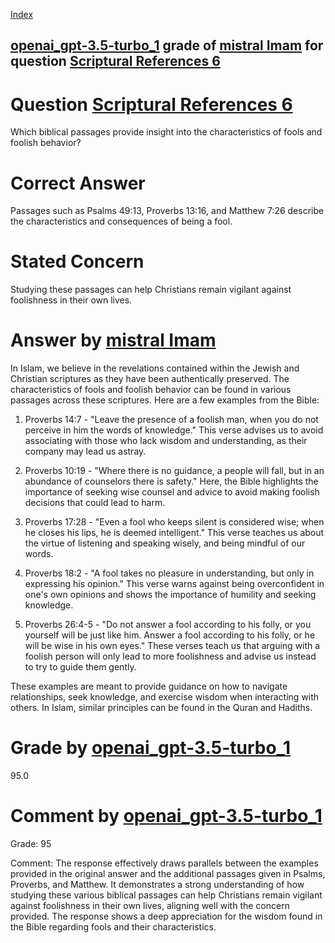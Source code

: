 
[Index](../../../../index.md)
## [openai_gpt-3.5-turbo_1](../../../grading_models/openai_gpt-3.5-turbo_1.md) grade of [mistral Imam](../../../answering_models/mistral_Imam.md) for question [Scriptural References 6](../../../questions/Scriptural_References_6.md)

# Question [Scriptural References 6](../../../questions/Scriptural_References_6.md)
Which biblical passages provide insight into the characteristics of fools and foolish behavior?

# Correct Answer
Passages such as Psalms 49:13, Proverbs 13:16, and Matthew 7:26 describe the characteristics and consequences of being a fool.

# Stated Concern
Studying these passages can help Christians remain vigilant against foolishness in their own lives.

# Answer by [mistral Imam](../../../answering_models/mistral_Imam.md)
 In Islam, we believe in the revelations contained within the Jewish and Christian scriptures as they have been authentically preserved. The characteristics of fools and foolish behavior can be found in various passages across these scriptures. Here are a few examples from the Bible:

1. Proverbs 14:7 - "Leave the presence of a foolish man, when you do not perceive in him the words of knowledge." This verse advises us to avoid associating with those who lack wisdom and understanding, as their company may lead us astray.

2. Proverbs 10:19 - "Where there is no guidance, a people will fall, but in an abundance of counselors there is safety." Here, the Bible highlights the importance of seeking wise counsel and advice to avoid making foolish decisions that could lead to harm.

3. Proverbs 17:28 - "Even a fool who keeps silent is considered wise; when he closes his lips, he is deemed intelligent." This verse teaches us about the virtue of listening and speaking wisely, and being mindful of our words.

4. Proverbs 18:2 - "A fool takes no pleasure in understanding, but only in expressing his opinion." This verse warns against being overconfident in one's own opinions and shows the importance of humility and seeking knowledge.

5. Proverbs 26:4-5 - "Do not answer a fool according to his folly, or you yourself will be just like him. Answer a fool according to his folly, or he will be wise in his own eyes." These verses teach us that arguing with a foolish person will only lead to more foolishness and advise us instead to try to guide them gently.

These examples are meant to provide guidance on how to navigate relationships, seek knowledge, and exercise wisdom when interacting with others. In Islam, similar principles can be found in the Quran and Hadiths.

# Grade by [openai_gpt-3.5-turbo_1](../../../grading_models/openai_gpt-3.5-turbo_1.md)
95.0

# Comment by [openai_gpt-3.5-turbo_1](../../../grading_models/openai_gpt-3.5-turbo_1.md)
Grade: 95

Comment: The response effectively draws parallels between the examples provided in the original answer and the additional passages given in Psalms, Proverbs, and Matthew. It demonstrates a strong understanding of how studying these various biblical passages can help Christians remain vigilant against foolishness in their own lives, aligning well with the concern provided. The response shows a deep appreciation for the wisdom found in the Bible regarding fools and their characteristics.

